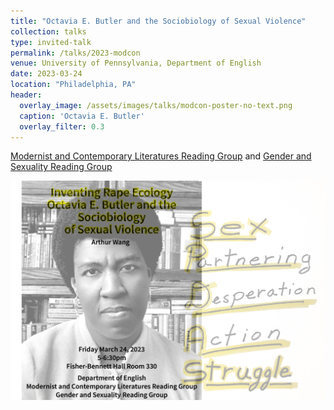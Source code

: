 ```yaml
---
title: "Octavia E. Butler and the Sociobiology of Sexual Violence"
collection: talks
type: invited-talk
permalink: /talks/2023-modcon
venue: University of Pennsylvania, Department of English
date: 2023-03-24
location: "Philadelphia, PA"
header:
  overlay_image: /assets/images/talks/modcon-poster-no-text.png
  caption: 'Octavia E. Butler'
  overlay_filter: 0.3
---
```


<a href="https://www.english.upenn.edu/graduate/working-groups/mod/con">Modernist and Contemporary Literatures Reading Group</a> and <a href="https://www.english.upenn.edu/graduate/working-groups/gensex">Gender and Sexuality Reading Group</a>

<img src="../assets/images/talks/modcon-poster.png" />
